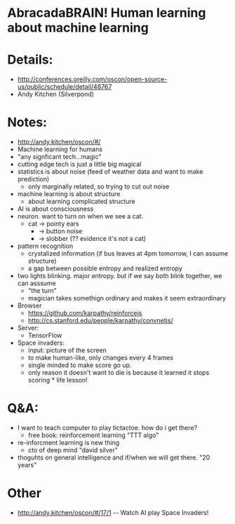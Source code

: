# AbracadaBRAIN! Human learning about machine learning

# Details:
* http://conferences.oreilly.com/oscon/open-source-us/public/schedule/detail/48767
* Andy Kitchen (Silverpond)

# Notes:
*	http://andy.kitchen/oscon/#/
*	Machine learning for humans
*	"any signficant tech...magic"
*	cutting edge tech is just a little big magical
*	statistics is about noise (feed of weather data and want to make prediction)
	*	only marginally related, so trying to cut out noise
*	machine learning is about structure
	*	about learning complicated structure
*	AI is about consciousness
* neuron.  want to turn on when we see a cat.
	*	cat -> pointy ears
		*	-> button noise
		*	->  slobber (?? evidence it's not a cat)
*	pattern recognition
	*	crystalized information (if bus leaves at 4pm tomorrow, I can assume structure)
	*	a gap between possible entropy and realized entropy
*	two lights blinking.  major entropy.  but if we say both blink together, we can asssume
	* "the turn"
	*	magician takes somethign ordinary and makes it seem extraordinary
*	Browser 
	*	https://github.com/karpathy/reinforcejs
	*	http://cs.stanford.edu/people/karpathy/convnetjs/
*	Server:
	*	TensorFlow
* Space invaders:  
	*	input:  picture of the screen
	*	to make human-like, only changes every 4 frames
	*	single minded to make score go up.  
	*	only reason it doesn't want to die is because it learned it stops scoring
	  *	life lesson!
	
# Q&A:
*	I want to teach computer to play tictactoe. how do i get there?
	*	free book:  reinforcement learning  "TTT algo"
*	re-inforcment learning is new thing
	*	cto of deep mind "david silver"
* thoguhts on general intelligence and if/when we will get there.
		"20 years"

# Other
*	http://andy.kitchen/oscon/#/17/1  -- Watch AI play Space Invaders!
